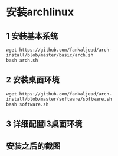 # 安装archlinux #

## 1 安装基本系统 ##

~~~
wget https://github.com/fankaljead/arch-install/blob/master/basic/arch.sh
bash arch.sh
~~~

## 2 安装桌面环境 ##

~~~
wget https://github.com/fankaljead/arch-install/blob/master/software/software.sh
bash software.sh
~~~

## 3 详细配置i3桌面环境 ##


## 安装之后的截图 ##

[](arch.jpg)
